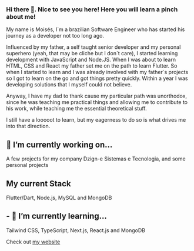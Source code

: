 ### Hi there 👋. Nice to see you here! Here you will learn a pinch about me!
My name is Moisés, I´m a brazilian Software Engineer who has started his journey as a developer not too long ago. 

Influenced by my father, a self taught senior developer and my personal superhero (yeah, that may be cliche but I don´t care), I started learning development with JavaScript and Node.JS. When I was about to learn HTML, CSS and React my father set me on the path to learn Flutter. So when I started to learn and I was already involved with my father´s projects so I got to learn on the go and got things pretty quickly. Within a year I was developing solutions that I myself could not believe.

Anyway, I have my dad to thank cause my particular path was unorthodox, since he was teaching me practical things and allowing me to contribute to his work, while teaching me the essential theoretical stuff.

I still have a looooot to learn, but my eagerness to do so is what drives me into that direction.

## 🔭 I’m currently working on...
A few projects for my company Dzign-e Sistemas e Tecnologia, and some personal projects

## My current Stack
Flutter/Dart, Node.js, MySQL and MongoDB

## - 🌱 I’m currently learning...
Tailwind CSS, TypeScript, Next.js, React.js and MongoDB

Check out [my website](http://www.mofeverso.com.br)
<!--
**mofesilva/mofesilva** is a ✨ _special_ ✨ repository because its `README.md` (this file) appears on your GitHub profile.

Here are some ideas to get you started:

- 🔭 I’m currently working on ...
- 🌱 I’m currently learning ...
- 👯 I’m looking to collaborate on ...
- 🤔 I’m looking for help with ...
- 💬 Ask me about ...
- 📫 How to reach me: ...
- 😄 Pronouns: ...
- ⚡ Fun fact: ...
-->
